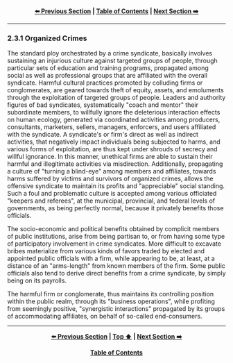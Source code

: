 <div align="center">
  
  **[:arrow_left: Previous Section][Prev] | [Table of Contents][TOC] | [Next Section :arrow_right:][Next]**
  
  [Prev]: ./02-3.md
  [Next]: ./02-3-1-1.md
  [TOC]: ./README.md#table-of-contents
  
</div>

---

### 2.3.1 Organized Crimes

The standard ploy orchestrated by a crime syndicate, basically involves sustaining an injurious culture against targeted groups of people, through particular sets of education and training programs, propagated among social as well as professional groups that are affiliated with the overall syndicate. Harmful cultural practices promoted by colluding firms or conglomerates, are geared towards theft of equity, assets, and emoluments through the exploitation of targeted groups of people. Leaders and authority figures of bad syndicates, systematically "coach and mentor" their subordinate members, to willfully ignore the deleterious interaction effects on human ecology, generated via coordinated activities among producers, consultants, marketers, sellers, managers, enforcers, and users affiliated with the syndicate. A syndicate's or firm's direct as well as indirect activities, that negatively impact individuals being subjected to harms, and various forms of exploitation, are thus kept under shrouds of secrecy and willful ignorance. In this manner, unethical firms are able to sustain their harmful and illegitimate activities via misdirection. Additionally, propagating a culture of "turning a blind-eye" among members and affiliates, towards harms suffered by victims and survivors of organized crimes, allows the offensive syndicate to maintain its profits and "appreciable" social standing. Such a foul and problematic culture is accepted among various officiated "keepers and referees", at the municipal, provincial, and federal levels of governments, as being perfectly normal, because it privately benefits those officials. 

The socio-economic and political benefits obtained by complicit members of public institutions, arise from being partisan to, or from having some type of participatory involvement in crime syndicates. More difficult to excavate bribes materialize from various kinds of favors traded by elected and appointed public officials with a firm, while appearing to be, at least, at a distance of an "arms-length" from known members of the firm. Some public officials also tend to derive direct benefits from a crime syndicate, by simply being on its payrolls. 

The harmful firm or conglomerate, thus maintains its controlling position within the public realm, through its "business operations", while profiting from seemingly positive, "synergistic interactions" propagated by its groups of accommodating affiliates, on behalf of so-called end-consumers.

---
<div align="center">
  
  **[:arrow_left: Previous Section][Prev] | [Top :arrow_up:][Top] | [Next Section :arrow_right:][Next]** 
  
  **[Table of Contents][TOC]**

  [Prev]: ./02-3.md
  [Top]: ./02-3-1.md#231-organized-crimes
  [Next]: ./02-3-1-1.md
  [TOC]: ./README.md#table-of-contents
  
</div>